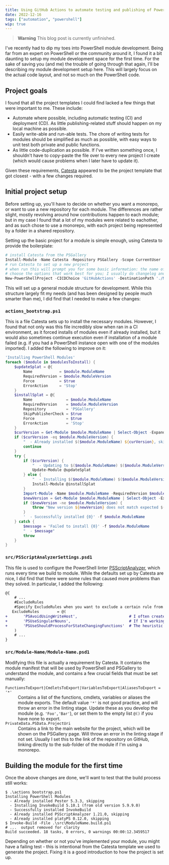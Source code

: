 ```yaml
---
title: Using GitHub Actions to automate testing and publishing of PowerShell modules
date: 2022-12-16
tags: ["automation", "powershell"]
wip: true
---
```


> **Warning**
> This blog post is currently unfinished.

I've recently had to dip my toes into PowerShell module development. Being far from an expert on PowerShell or the community around it, I found it a bit daunting to setup my module development space for the first time. For the sake of saving you (and me) the trouble of going through that again, I'll be describing my module development setup here. This will largely focus on the actual code layout, and not so much on the PowerShell code.

## Project goals

I found that all the project templates I could find lacked a few things that were important to me. These include:

- Automate where possible, including automatic testing (CI) and deployment (CD). As little publishing-related stuff should happen on my local machine as possible.
- Easily write-able and run-able tests. The chore of writing tests for modules should be simplified as much as possible, with easy ways to unit test both private and public functions.
- As little code-duplication as possible. If I've written something once, I shouldn't have to copy-paste the file over to every new project I create (which would cause problems when I later have to update it).

Given these requirements, [Catesta](https://github.com/techthoughts2/Catesta) appeared to be the project template that got closest - with a few changes required.

## Initial project setup

Before setting up, you'll have to decide on whether you want a monorepo, or want to use a new repository for each module. The differences are rather slight, mostly revolving around how contributions happen to each module; but in my case I found that a lot of my modules were related to eachother, and as such chose to use a monorepo, with each project being represented by a folder in a shared repository.

Setting up the basic project for a module is simple enough, using Catesta to provide the boilerplate:

```powershell
# install Catesta from the PSGallery
Install-Module -Name Catesta -Repository PSGallery -Scope CurrentUser
# run Catesta to set up a new project
# when run this will prompt you for some basic information: the name of the module, a description, etc.
# choose the options that work best for you; I usually do changelog and GitHub files, MIT license, OTBS coding style and platyPS for documentation
New-PowerShellProject -CICDChoice 'GitHubActions' -DestinationPath './Module-Name' # you can just use `-DestinationPath '.'` if you aren't doing the monorepo thing
```

This will set up a general module structure for development. While this structure largely fit my needs (and has been designed by people much smarter than me), I did find that I needed to make a few changes:

### `actions_bootstrap.ps1`

This is a file Catesta sets up to install the necessary modules. However, I found that not only was this file incredibly slow when ran in a CI environment, as it forced installs of modules even if already installed, but it would also sometimes continue execution even if installation of a module failed (e.g. if you had a PowerShell instance open with one of the modules imported). I added the following to improve on it:

```powershell
'Installing PowerShell Modules'
foreach ($module in $modulesToInstall) {
    $updateSplat = @{
        Name            = $module.ModuleName
        RequiredVersion = $module.ModuleVersion
        Force           = $true
        ErrorAction     = 'Stop'
    }
    $installSplat = @{
        Name               = $module.ModuleName
        RequiredVersion    = $module.ModuleVersion
        Repository         = 'PSGallery'
        SkipPublisherCheck = $true
        Force              = $true
        ErrorAction        = 'Stop'
    }
    $curVersion = Get-Module $module.ModuleName | Select-Object -ExpandProperty Version -Last 1
    if ($curVersion -eq $module.ModuleVersion) {
        "  - Already installed $($module.ModuleName) ${curVersion}, skipping"
        continue
    }
    try {
        if ($curVersion) {
            "  - Updating to $($module.ModuleName) $($module.ModuleVersion) (from old version ${curVersion})"
            Update-Module @updateSplat
        } else {
            "  - Installing $($module.ModuleName) $($module.ModuleVersion) (not previously installed)"
            Install-Module @installSplat
        }
        Import-Module -Name $module.ModuleName -RequiredVersion $module.ModuleVersion -ErrorAction Stop
        $newVersion = Get-Module $module.ModuleName | Select-Object -ExpandProperty Version -Last 1
        if ($newVersion -ne $module.ModuleVersion) {
            throw "New version ${newVersion} does not match expected $($module.ModuleVersion)"
        }
        '  - Successfully installed {0}' -f $module.ModuleName
    } catch {
        $message = 'Failed to install {0}' -f $module.ModuleName
        "  - $message"
        throw
    }
}
```

### `src/PSScriptAnalyzerSettings.psd1`

This file is used to configure the PowerShell linter [PSScriptAnalyzer](https://github.com/PowerShell/PSScriptAnalyzer), which runs every time we build to module. While the defaults set up by Catesta are nice, I did find that there were some rules that caused more problems than they solved. In particular, I added the following:

```diff
@{
    # ...
    #ExcludeRules
    #Specify ExcludeRules when you want to exclude a certain rule from the the default set of rules.
   ExcludeRules        = @(
+       'PSAvoidUsingWriteHost',                       # I often create modules that write user-facing information, instead of programmatic output
+       'PSUseSingularNouns',                          # If I'm working on functions that take lists of items, I want to use plural nouns
+       'PSUseShouldProcessForStateChangingFunctions'  # The heuristic for when to apply this rule is simply too poor, making it unusable
    )
    # ...
}
```

### `src/Module-Name/Module-Name.psd1`

Modifying this file is actually a requirement by Catesta. It contains the module manifest that will be used by PowerShell and PSGallery to understand the module, and contains a few crucial fields that must be set manually:

<dl>
<dt><code>FunctionsToExport|CmdletsToExport|VariablesToExport|AliasesToExport = '*'</code></dt>
<dd>Contains a list of the functions, cmdlets, variables or aliases the module exports. The default value <code>'*'</code> is not good practice, and will throw an error in the linting stage. Update these as you develop the module (e.g. <code>'Foo','Bar'</code>), or set them to the empty list <code>@()</code> if you have none to export.</dd>

<dt><code>PrivateData.PSData.ProjectUri</code></dt>
<dd>Contains a link to the main website for the project, which will be shown on the PSGallery page. Will throw an error in the linting stage if not set. Usually I set this to the link of the repository on GitHub, linking directly to the sub-folder of the module if I'm using a monorepo.</dd>
</dl>

## Building the module for the first time

Once the above changes are done, we'll want to test that the build process still works:

```shell
$ .\actions_bootstrap.ps1
Installing PowerShell Modules
  - Already installed Pester 5.3.3, skipping
  - Installing InvokeBuild 5.10.1 (from old version 5.9.9.0)
  - Successfully installed InvokeBuild
  - Already installed PSScriptAnalyzer 1.21.0, skipping
  - Already installed platyPS 0.12.0, skipping
$ Invoke-Build -File .\src\ModuleName.build.ps1
# ...  output removed for clarity
Build succeeded. 18 tasks, 0 errors, 0 warnings 00:00:12.3459517
```

Depending on whether or not you've implemented your module, you might have a failing test - this is intentional from the Catesta template we used to generate the project. Fixing it is a good introduction to how the project is set up.
